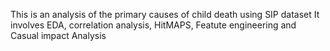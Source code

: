 This is an analysis of the primary causes of child death using SIP dataset
It involves EDA, correlation analysis, HitMAPS, Featute engineering and Casual impact Analysis
